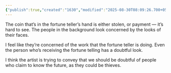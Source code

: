 ```yaml
---
{"publish":true,"created":"1630","modified":"2025-08-30T08:09:26.700+05:30","cssclasses":""}
---
```



The coin that’s in the fortune teller’s hand is either stolen, or payment — it’s hard to see. The people in the background look concerned by the looks of their faces.

I feel like they’re concerned of the work that the fortune teller is doing. Even the person who’s receiving the fortune telling has a doubtful look.

I think the artist is trying to convey that we should be doubtful of people who claim to know the future, as they could be thieves.
